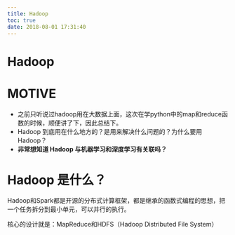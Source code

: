 ```yaml
---
title: Hadoop
toc: true
date: 2018-08-01 17:31:40
---
```

# Hadoop


# MOTIVE

* 之前只听说过hadoop用在大数据上面，这次在学python中的map和reduce函数的时候，顺便讲了下，因此总结下。
* Hadoop 到底用在什么地方的？是用来解决什么问题的？为什么要用Hadoop？
* **非常想知道 Hadoop 与机器学习和深度学习有关联吗？**




# Hadoop 是什么？




Hadoop和Spark都是开源的分布式计算框架，都是继承的函数式编程的思想，把一个任务拆分到最小单元，可以并行的执行。

核心的设计就是：MapReduce和HDFS（Hadoop Distributed File System）
